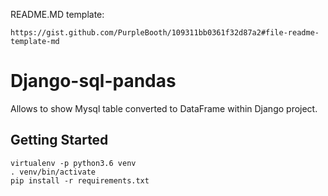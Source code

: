 README.MD template:
```
https://gist.github.com/PurpleBooth/109311bb0361f32d87a2#file-readme-template-md
```

# Django-sql-pandas

Allows to show Mysql table converted to DataFrame within Django project. 

## Getting Started
```
virtualenv -p python3.6 venv
. venv/bin/activate
pip install -r requirements.txt
```
